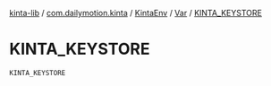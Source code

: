 [kinta-lib](../../../index.md) / [com.dailymotion.kinta](../../index.md) / [KintaEnv](../index.md) / [Var](index.md) / [KINTA_KEYSTORE](./-k-i-n-t-a_-k-e-y-s-t-o-r-e.md)

# KINTA_KEYSTORE

`KINTA_KEYSTORE`